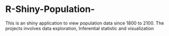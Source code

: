# R-Shiny-Population-
This is an shiny application to view population data since 1800 to 2100. The projects involves data exploration, Inferential statistic and visualization
